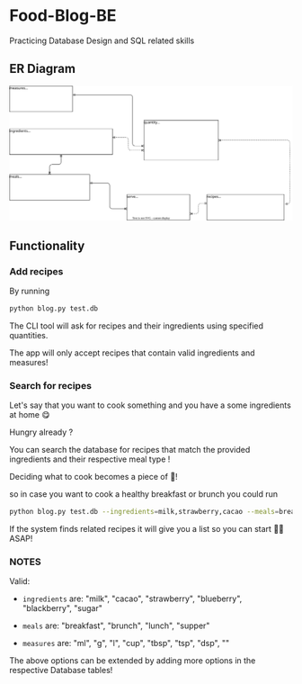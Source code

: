 # Food-Blog-BE
Practicing Database Design and SQL related skills


## ER Diagram 
<img src='diagram.svg' />


## Functionality

### Add recipes
By running 
```bash
python blog.py test.db 
```
The CLI tool will ask for recipes and their ingredients using specified quantities.

The app will only accept recipes that contain valid ingredients and measures! 


### Search for recipes
Let's say that you want to cook something and you have a some ingredients at home 😋

Hungry already ?

You can search the database for recipes that match the provided ingredients and their respective meal type !

Deciding what to cook becomes a piece of 🥧!

so in case you want to cook a healthy breakfast or brunch you could run

```bash
python blog.py test.db --ingredients=milk,strawberry,cacao --meals=breakfast,brunch
```

If the system finds related recipes it will give you a list so you can start 🧑‍🍳 ASAP!

### NOTES

Valid:
- `ingredients` are: "milk", "cacao", "strawberry", "blueberry", "blackberry", "sugar"

- `meals` are: "breakfast", "brunch", "lunch", "supper"

- `measures` are: "ml", "g", "l", "cup", "tbsp", "tsp", "dsp", ""

The above options can be extended by adding more options in the respective Database tables!

